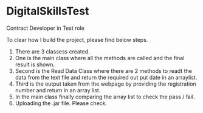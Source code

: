 # DigitalSkillsTest
Contract Developer in Test role

To clear how I build the project, please find below steps.

1. There are 3 classess created.
2. One is the main class where all the methods are called and the final result is shown.
3. Second is the Read Data Class where there are 2 methods to readt the data from the text file and return the required out put date in an arraylist.
4. Third is the output taken from the webpage by providing the registration number and return in an array list.
5. In the main class finally comparing the array list to check the pass / fail.
6. Uploading the .jar file. Please check.
